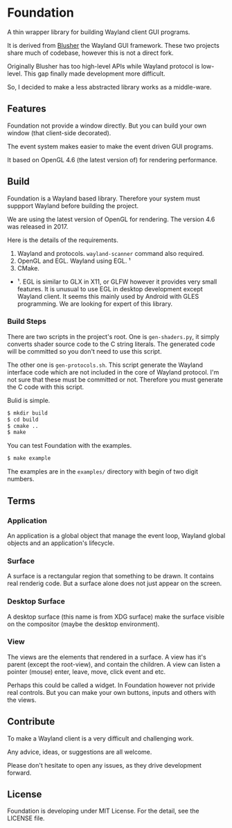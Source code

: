 # Foundation

A thin wrapper library for building Wayland client GUI programs.

It is derived from [Blusher](https://github.com/orbitrc/blusher2/tree/scroll-view) the
Wayland GUI framework. These two projects share much of codebase, however this is
not a direct fork.

Originally Blusher has too high-level APIs while Wayland protocol is low-level.
This gap finally made development more difficult.

So, I decided to make a less abstracted library works as a middle-ware.


## Features

Foundation not provide a window directly. But you can build your own window (that
client-side decorated).

The event system makes easier to make the event driven GUI programs.

It based on OpenGL 4.6 (the latest version of) for rendering performance.


## Build

Foundation is a Wayland based library. Therefore your system must suppport Wayland
before building the project.

We are using the latest version of OpenGL for rendering. The version 4.6 was
released in 2017.

Here is the details of the requirements.

1. Wayland and protocols. `wayland-scanner` command also required.
2. OpenGL and EGL. Wayland using EGL. ¹
3. CMake.

- ¹. EGL is similar to GLX in X11, or GLFW however it provides very small features.
It is unusual to use EGL in desktop development except Wayland client.
It seems this mainly used by Android with GLES programming. We are looking for
expert of this library.

### Build Steps

There are two scripts in the project's root. One is `gen-shaders.py`, it simply
converts shader source code to the C string literals. The generated code will
be committed so you don't need to use this script.

The other one is `gen-protocols.sh`. This script generate the Wayland interface
code which are not included in the core of Wayland protocol.
I'm not sure that these must be committed or not. Therefore you must generate
the C code with this script.

Bulid is simple.

```sh
$ mkdir build
$ cd build
$ cmake ..
$ make
```

You can test Foundation with the examples.

```sh
$ make example
```
The examples are in the `examples/` directory with begin of two digit numbers.


## Terms

### Application

An application is a global object that manage the event loop, Wayland global objects
and an application's lifecycle.

### Surface

A surface is a rectangular region that something to be drawn. It contains real
renderig code. But a surface alone does not just appear on the screen.

### Desktop Surface

A desktop surface (this name is from XDG surface) make the surface visible on the
compositor (maybe the desktop environment).

### View

The views are the elements that rendered in a surface. A view has it's parent (except
the root-view), and contain the children. A view can listen a pointer (mouse) enter,
leave, move, click event and etc.

Perhaps this could be called a widget. In Foundation however not privide real controls.
But you can make your own buttons, inputs and others with the views.


## Contribute

To make a Wayland client is a very difficult and challenging work.

Any advice, ideas, or suggestions are all welcome.

Please don't hesitate to open any issues, as they drive development forward.


## License

Foundation is developing under MIT License. For the detail, see the LICENSE file.

